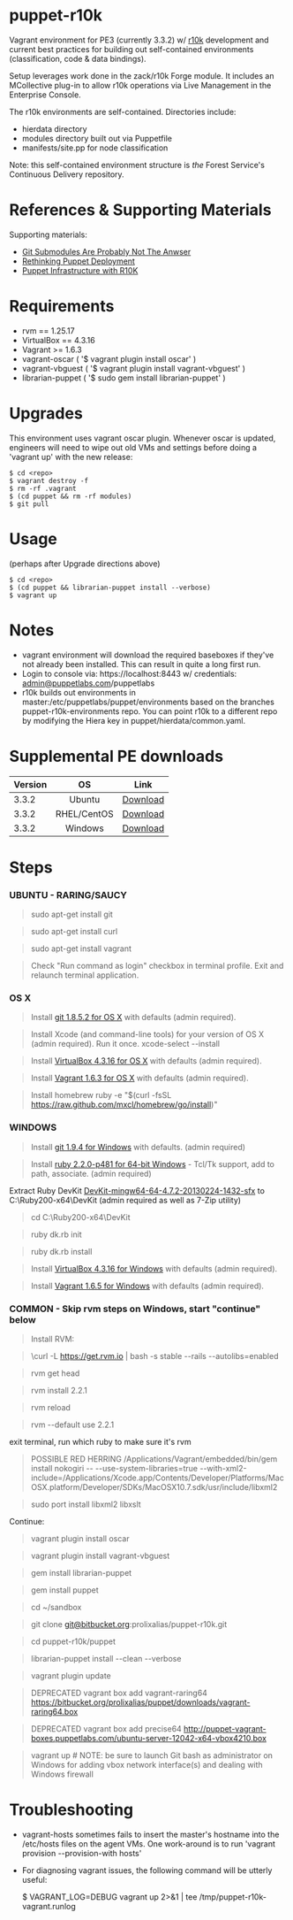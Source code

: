 # puppet-r10k

Vagrant environment for PE3 (currently 3.3.2) w/ [r10k](http://github.com/adrienthebo/r10k) development and current best practices for building out self-contained environments (classification, code & data bindings).

Setup leverages work done in the zack/r10k Forge module. It includes an MCollective plug-in to allow r10k operations via Live
Management in the Enterprise Console.

The r10k environments are self-contained. Directories include:

  * hierdata directory
  * modules directory built out via Puppetfile
  * manifests/site.pp for node classification

Note: this self-contained environment structure is *the* Forest Service's Continuous Delivery repository.

# References & Supporting Materials

Supporting materials:

  * [Git Submodules Are Probably Not The Anwser](http://somethingsinistral.net/blog/git-submodules-are-probably-not-the-answer/)
  * [Rethinking Puppet Deployment](http://somethingsinistral.net/blog/rethinking-puppet-deployment/)
  * [Puppet Infrastructure with R10K](http://terrarum.net/administration/puppet-infrastructure-with-r10k.html)

# Requirements
  * rvm == 1.25.17
  * VirtualBox == 4.3.16
  * Vagrant >= 1.6.3
  * vagrant-oscar ( '$ vagrant plugin install oscar' )
  * vagrant-vbguest ( '$ vagrant plugin install vagrant-vbguest' )
  * librarian-puppet ( '$ sudo gem install librarian-puppet' )

# Upgrades
This environment uses vagrant oscar plugin. Whenever oscar is updated, engineers will need to wipe out old VMs and settings
before doing a 'vagrant up' with the new release:
  
    $ cd <repo>
    $ vagrant destroy -f
    $ rm -rf .vagrant
    $ (cd puppet && rm -rf modules)
    $ git pull

# Usage 
(perhaps after Upgrade directions above)

    $ cd <repo>
    $ (cd puppet && librarian-puppet install --verbose)
    $ vagrant up

# Notes
  * vagrant environment will download the required baseboxes if they've not already been installed. This can result in quite a long first run.
  * Login to console via: https://localhost:8443   w/ credentials:  admin@puppetlabs.com/puppetlabs
  * r10k builds out environments in master:/etc/puppetlabs/puppet/environments based on the branches puppet-r10k-environments repo. You can point r10k to a different repo by modifying the Hiera key in puppet/hierdata/common.yaml.

# Supplemental PE downloads
| Version | OS | Link |
| ------------- |:-------------:|:-----:|
| 3.3.2 | Ubuntu      | [Download](http://s3.amazonaws.com/pe-builds/released/3.3.2/puppet-enterprise-3.3.2-ubuntu-14.04-amd64.tar.gz) |
| 3.3.2 | RHEL/CentOS | [Download](http://s3.amazonaws.com/pe-builds/released/3.3.2/puppet-enterprise-3.3.2-el-6-x86_64.tar.gz) |
| 3.3.2 | Windows     | [Download](http://s3.amazonaws.com/pe-builds/released/3.3.2/puppet-enterprise-3.3.2.msi) |

# Steps

### UBUNTU - RARING/SAUCY

>sudo apt-get install git

>sudo apt-get install curl

>sudo apt-get install vagrant

>Check "Run command as login" checkbox in terminal profile. Exit and relaunch terminal application.


### OS X

>Install [git 1.8.5.2 for OS X](http://sourceforge.net/projects/git-osx-installer/files/git-1.8.5.2-intel-universal-snow-leopard.dmg/download) with defaults (admin required). 

>Install Xcode (and command-line tools) for your version of OS X (admin required). Run it once.
>xcode-select --install

>Install [VirtualBox 4.3.16 for OS X](http://download.virtualbox.org/virtualbox/4.3.16/VirtualBox-4.3.16-95972-OSX.dmg) with defaults (admin required).

>Install [Vagrant 1.6.3 for OS X](https://dl.bintray.com/mitchellh/vagrant/vagrant_1.6.3.dmg) with defaults (admin required).

>Install homebrew
>ruby -e "$(curl -fsSL https://raw.github.com/mxcl/homebrew/go/install)"


### WINDOWS

>Install [git 1.9.4 for Windows](http://git-scm.com/download/win) with defaults. (admin required)

>Install [ruby 2.2.0-p481 for 64-bit Windows](http://dl.bintray.com/oneclick/rubyinstaller/rubyinstaller-2.0.0-p481-x64.exe?direct) - Tcl/Tk support, add to path, associate. (admin required)

Extract Ruby DevKit [DevKit-mingw64-64-4.7.2-20130224-1432-sfx](http://cdn.rubyinstaller.org/archives/devkits/DevKit-mingw64-64-4.7.2-20130224-1432-sfx.exe) to C:\Ruby200-x64\DevKit (admin required as well as 7-Zip utility)

>cd C:\Ruby200-x64\DevKit

>ruby dk.rb init

>ruby dk.rb install

>Install [VirtualBox 4.3.16 for Windows](http://download.virtualbox.org/virtualbox/4.3.16/VirtualBox-4.3.16-95972-Win.exe) with defaults (admin required).

>Install [Vagrant 1.6.5 for Windows](https://dl.bintray.com/mitchellh/vagrant/Vagrant_1.6.5.msi) with defaults (admin required).


### COMMON - Skip rvm steps on Windows, start "continue" below

>Install RVM:

>\curl -L https://get.rvm.io | bash -s stable --rails --autolibs=enabled

>rvm get head

>rvm install 2.2.1

>rvm reload

>rvm --default use 2.2.1

exit terminal, run which ruby to make sure it's rvm

>POSSIBLE RED HERRING /Applications/Vagrant/embedded/bin/gem install nokogiri -- --use-system-libraries=true --with-xml2-include=/Applications/Xcode.app/Contents/Developer/Platforms/MacOSX.platform/Developer/SDKs/MacOSX10.7.sdk/usr/include/libxml2

>sudo port install libxml2 libxslt


Continue:

>vagrant plugin install oscar

>vagrant plugin install vagrant-vbguest

>gem install librarian-puppet

>gem install puppet

>cd ~/sandbox

>git clone git@bitbucket.org:prolixalias/puppet-r10k.git

>cd puppet-r10k/puppet

>librarian-puppet install --clean --verbose

>vagrant plugin update

>DEPRECATED vagrant box add vagrant-raring64 https://bitbucket.org/prolixalias/puppet/downloads/vagrant-raring64.box

>DEPRECATED vagrant box add precise64 http://puppet-vagrant-boxes.puppetlabs.com/ubuntu-server-12042-x64-vbox4210.box

>vagrant up  # NOTE: be sure to launch Git bash as administrator on Windows for adding vbox network interface(s) and dealing with Windows firewall


# Troubleshooting
  * vagrant-hosts sometimes fails to insert the master's hostname into the /etc/hosts files on the agent VMs. One work-around is to run 'vagrant provision --provision-with hosts'
  * For diagnosing vagrant issues, the following command will be utterly useful:

    $ VAGRANT_LOG=DEBUG vagrant up 2>&1 | tee /tmp/puppet-r10k-vagrant.runlog

